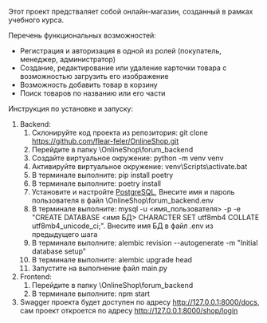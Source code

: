 Этот проект предстваляет собой онлайн-магазин, созданный в рамках учебного курса.

Перечень функциональных возможностей:
* Регистрация и авторизация в одной из ролей (покупатель, менеджер, администратор)
* Создание, редактирование или удаление карточки товара с возможностью загрузить его изображение
* Возможность добавить товар в корзину
* Поиск товаров по названию или его части

Инструкция по установке и запуску:
1. Backend:
    1. Склонируйте код проекта из репозитория: git clone https://github.com/flear-feler/OnlineShop.git
    2. Перейдите в папку \OnlineShop\forum_backend
    3. Создайте виртуальное окружение: python -m venv venv
    4. Активируйте виртуальное окружение: venv\Scripts\activate.bat
    5. В терминале выполните: pip install poetry
    6. В терминале выполните: poetry install
    7. Установите и настройте [PostgreSQL](https://www.postgresql.org/download/), Внесите имя и пароль пользователя в файл \OnlineShop\forum_backend\.env
    8. В терминале выполните: mysql -u <имя_пользователя> -p -e "CREATE DATABASE <имя БД> CHARACTER SET utf8mb4 COLLATE utf8mb4_unicode_ci;". Внесите имя БД в файл .env из предыдущего шага
    9. В терминале выполните: alembic revision --autogenerate -m "Initial database setup"
    10. В терминале выполните: alembic upgrade head
    11. Запустите на выполнение файл main.py
2. Frontend:
    1. Перейдите в папку \OnlineShop\forum_backend
    2. В терминале выполните: npm start
3. Swagger проекта будет доступен по адресу http://127.0.0.1:8000/docs, сам проект откроется по адресу http://127.0.0.1:8000/shop/login
